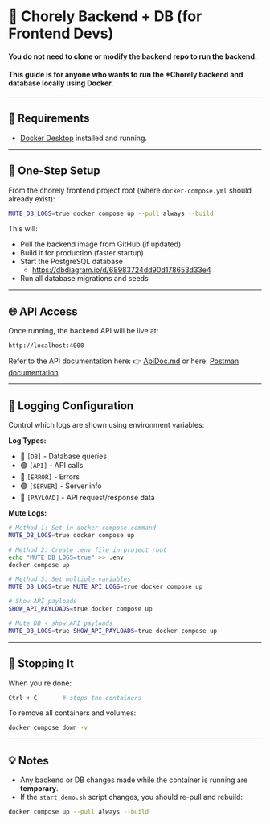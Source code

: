 # 🧠 Chorely Backend + DB (for Frontend Devs)


#### You do **not** need to clone or modify the backend repo to run the backend.

#### This guide is for anyone who wants to run the ***Chorely backend and database** locally using Docker. 
---

## 🧰 Requirements
- [Docker Desktop](https://www.docker.com/products/docker-desktop/) installed and running.

---

## 🚀 One-Step Setup
From the chorely frontend project root (where `docker-compose.yml` should already exist):

```bash
MUTE_DB_LOGS=true docker compose up --pull always --build
```

This will:
- Pull the backend image from GitHub (if updated)
- Build it for production (faster startup)
- Start the PostgreSQL database
    - https://dbdiagram.io/d/68983724dd90d178653d33e4
- Run all database migrations and seeds

---

## 🌐 API Access
Once running, the backend API will be live at:
```
http://localhost:4000
```

Refer to the API documentation here:
👉 [ApiDoc.md](https://github.com/lmmeqa/chorely-backend/blob/main/ApiDoc.md)
or here: [Postman documentation](https://documenter.getpostman.com/view/19704779/2sB3BEnVWP)

---

## 📝 Logging Configuration
Control which logs are shown using environment variables:

**Log Types:**
- 🔵 `[DB]` - Database queries
- 🟢 `[API]` - API calls  
- 🔴 `[ERROR]` - Errors
- 🟣 `[SERVER]` - Server info
- 🔷 `[PAYLOAD]` - API request/response data

**Mute Logs:**
```bash
# Method 1: Set in docker-compose command
MUTE_DB_LOGS=true docker compose up

# Method 2: Create .env file in project root
echo "MUTE_DB_LOGS=true" >> .env
docker compose up

# Method 3: Set multiple variables
MUTE_DB_LOGS=true MUTE_API_LOGS=true docker compose up

# Show API payloads
SHOW_API_PAYLOADS=true docker compose up

# Mute DB + show API payloads
MUTE_DB_LOGS=true SHOW_API_PAYLOADS=true docker compose up
```

---

## 🛑 Stopping It
When you're done:
```bash
Ctrl + C       # stops the containers
```
To remove all containers and volumes:
```bash
docker compose down -v
```

---

## 💡 Notes
- Any backend or DB changes made while the container is running are **temporary**.
- If the `start_demo.sh` script changes, you should re-pull and rebuild:
```bash
docker compose up --pull always --build
```
